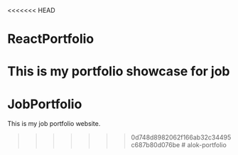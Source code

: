 <<<<<<< HEAD
# ReactPortfolio
This is my portfolio showcase for job
=======
# JobPortfolio
This is my job portfolio website. 
>>>>>>> 0d748d8982062f166ab32c34495c687b80d076be
#   a l o k - p o r t f o l i o  
 
